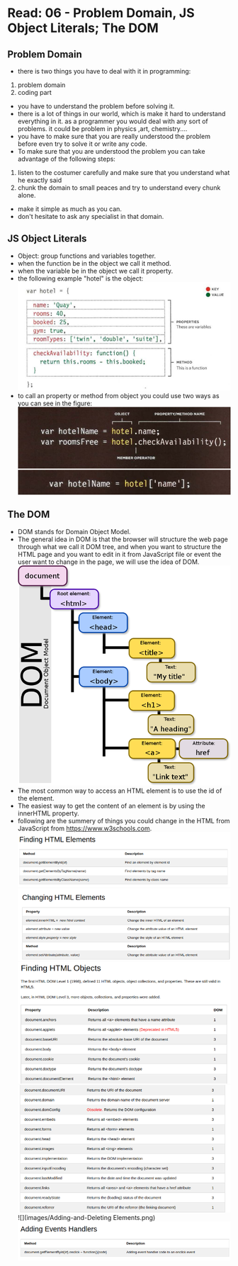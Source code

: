 # Read: 06 - Problem Domain, JS Object Literals; The DOM

## Problem Domain
- there is two things you have to deal with it in programming:
1. problem domain
1. coding part
- you have to understand the problem before solving it.
- there is a lot of things in our world, which is make it hard to understand everything in it. as a programmer you would deal with any sort of problems. it could be problem in physics ,art, chemistry....
- you have to make sure that you are really understood the problem before even try to solve it or write any code.
- To make sure that you are understood the problem you can take advantage of the following steps:
1. listen to the costumer carefully and make sure that you understand what he exactly said
1. chunk the domain to small peaces and try to understand every chunk alone.
- make it simple as much as you can.
- don't hesitate to ask any specialist in that domain.


## JS Object Literals
- Object: group functions and variables together.
- when the function be in the object we call it method.
- when the variable be in the object we call it property.
- the following example "hotel" is the object:
![object](images/object.png)
- to call an property or method from object you could use two ways as you can see in the figure:
![1](images/calling1.png)
![2](images/calling2.png)


## The DOM

- DOM stands for Domain Object Model.
- The general idea in DOM is that the browser will structure the web page through what we call it DOM tree, and when you want to structure the HTML page and you want to edit in it from JavaScript file or event the user want to change in the page, we will use the idea of DOM.
![dom tree](images/dom-tree.png)
- The most common way to access an HTML element is to use the id of the element.
- The easiest way to get the content of an element is by using the innerHTML property.
- following are the summery of things you could change in the HTML from JavaScript from https://www.w3schools.com.
![](images/Finding-HTML-Elements.png)
![](images/Changing-HTML-Elements.png)
![](images/Finding-HTML-Objects1.png)
![](images/Finding-HTML-Objects2.png)
![](images/Adding-and-Deleting Elements.png)
![Adding-Events-Handlers](images/Adding-Events-Handlers.png)
